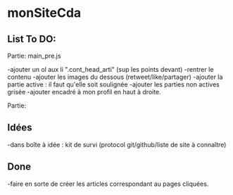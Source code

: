 # monSiteCda
## List To DO:

Partie: main_pre.js

-ajouter un ol aux li ".cont_head_arti" (sup les points devant)
-rentrer le contenu
-ajouter les images du dessous (retweet/like/partager)
-ajouter la partie active : il faut qu'elle soit soulignée
-ajouter les parties non actives grisée
-ajouter encadré à mon profil en haut à droite.

Partie:

## Idées

-dans boîte à idée : kit de survi (protocol git/github/liste de site à connaître)

## Done

-faire en sorte de créer les articles correspondant au pages cliquées.